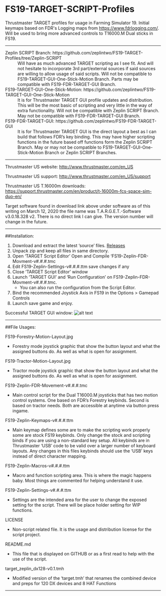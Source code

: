 # FS19-TARGET-SCRIPT-Profiles
Thrustmaster TARGET profiles for usage in Farming Simulator 19. Initial keymaps based on FDR's Logging maps from https://www.fdrlogging.com/. Will be used to bring more advanced controls to T16000.M Dual sticks in FS19.

---

<dl>
<dt>Zeplin SCRIPT Branch: https://github.com/zeplintwo/FS19-TARGET-Profiles/tree/Zeplin-SCRIPT
	
<dd>Will have as much advanced TARGET scripting as I see fit. And will not hesitate to incorporate 3rd part/external sources if said sources are willing to allow usage of said scripts. Will not be compatible to FS19-TARGET-GUI-One-Stick-Motion Branch. Parts may be compatible with FS19-FDR-TARGET-GUI Branch.

<dt> FS19-TARGET-GUI-One-Stick-Motion: https://github.com/zeplintwo/FS19-TARGET-GUI-One-Stick-Motion

<dd> It is for Thrustmaster TARGET GUI profile updates and distribution. This will be the most basic of scripting and very little in the way of extra functionality. Will not be compatible with Zeplin SCRIPT Branch. May not be compatible with FS19-FDR-TARGET-GUI Branch.

<dt>FS19-FDR-TARGET-GUI: https://github.com/zeplintwo/FS19-FDR-TARGET-GUI

<dd>It is for Thrustmaster TARGET GUI is the direct layout a best as I can build that follows FDR’s key binding. This may have higher scripting functions in the future based off functions form the Zeplin SCRIPT Branch. May or may not be compatible to FS19-TARGET-GUI-One-Stick-Motion Branch or Zeplin SCRIPT Branches.
</dl>

---

Thrustmaster US website: http://www.thrustmaster.com/en_US

Thrustmaster US support: http://www.thrustmaster.com/en_US/support

Thrustmaster US T.16000m downloads: https://support.thrustmaster.com/en/product/t-16000m-fcs-space-sim-duo-en/

Target software found in download link above under software as of this writing on March 12, 2020 the file name was T.A.R.G.E.T.-Software v3.0.18.328 v2. There is no direct link I can give. The version number will change in the future. 

---

##Installation:

   1. Download and extract the latest ‘source’ files. [Releases](https://github.com/zeplintwo/FS19-TARGET-SCRIPT-Profiles/releases)
   2. Unpack zip and keep all files in same directory. 
   3. Open ‘TARGET Script Editor’ Open and Compile ‘FS19-Zeplin-FDR-Movment-v#.#.#.tmc
   4. Edit FS19-Zeplin-Settings-v#.#.#.ttm save changes if any
   5. Close ‘TARGET Script Editor’ window 
   6. Launch ‘TARGET GUI’ and ‘Run Configuration’ on FS19-Zeplin-FDR-Movment-v#.#.#.tmc. 
      - You can also run the configuration from the Script Editor.
   7. Bind the recommended Joystick Axis in FS19 in the Options > Gamepad Controls
   8. Launch save game and enjoy. 

Successful TARGET GUI window: 
![alt text]( https://imgur.com/emRKjwG.png "Successful TARGET GUI window")

---

##File Usages:

FS19-Forestry-Motion-Layout.jpg
 * Forestry mode joystick graphic that show the button layout and what the assigned buttons do. As well as what is open for assignment.
 
FS19-Tractor-Motion-Layout.jpg
 * Tractor mode joystick graphic that show the button layout and what the assigned buttons do. As well as what is open for assignment.
 
FS19-Zeplin-FDR-Movement-v#.#.#.tmc
 * Main control script for the Dual T16000.M joysticks that has two motion control systems. One based on FDR’s Forestry keybinds. Second is based on tractor needs. Both are accessible at anytime via button press ingame.
 
FS19-Zeplin-Keymaps-v#.#.#.ttm
 * Main keymap defines some are to make the scripting work properly some are stock FS19 keybinds. Only change the stock and scripting binds if you are using a non-standard key setup. All keybinds are in Thrustmaster ‘USB’ code to be valid over a larger number of keyboard layouts. Any changes in this files keybinds should use the ‘USB’ keys instead of direct character mapping.
 
FS19-Zeplin-Macros-v#.#.#.ttm
 * Macro and function scripting area. This is where the magic happens baby. Most things are commented for helping understand it use.
 
FS19-Zeplin-Settings-v#.#.#.ttm
 * Settings are the intended area for the user to change the exposed setting for the script. There will be place holder setting for WIP functions.
 
LICENSE
 * Non-script related file. It is the usage and distribution license for the script project.
 
README.md
 * This file that is displayed on GITHUB or as a first read to help with the use of the script.
 
target_zeplin_dx128-v0.1.tmh
 * Modified version of the ‘target.tmh’ that renames the combined device and preps for 120 DX devices and 8 HAT Functions

---
